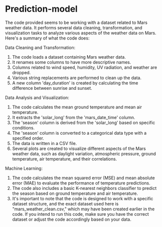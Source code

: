 # Prediction-model

The code provided seems to be working with a dataset related to Mars weather data. It performs several data cleaning, transformation, and visualization tasks to analyze various aspects of the weather data on Mars. Here's a summary of what the code does:

Data Cleaning and Transformation:
  1. The code loads a dataset containing Mars weather data.
  2. It renames some columns to have more descriptive names.
  3. Columns related to wind speed, humidity, UV radiation, and weather are dropped.
  4. Various string replacements are performed to clean up the data.
  5. A new column 'day_duration' is created by calculating the time difference between sunrise and sunset.

Data Analysis and Visualization:
   1. The code calculates the mean ground temperature and mean air temperature.
   2. It extracts the 'solar_long' from the 'mars_date_time' column.
   3. The 'season' column is derived from the 'solar_long' based on specific conditions.
   4. The 'season' column is converted to a categorical data type with a specified order.
   5. The data is written in a CSV file.
   6. Several plots are created to visualize different aspects of the Mars weather data, such as daylight variation, atmospheric pressure, ground temperature, air temperature, and their correlations.

Machine Learning:

  1. The code calculates the mean squared error (MSE) and mean absolute error (MAE) to evaluate the performance of temperature predictions.
  2. The code also includes a basic K-nearest neighbors classifier to predict the season based on ground temperature and air temperature.
  3. It's important to note that the code is designed to work with a specific dataset structure, and the exact dataset used here is "mars_weather_clean.csv," which may have been created earlier in the code. If you intend to run this code, make sure you have the correct dataset or adjust the code accordingly based on your data.
